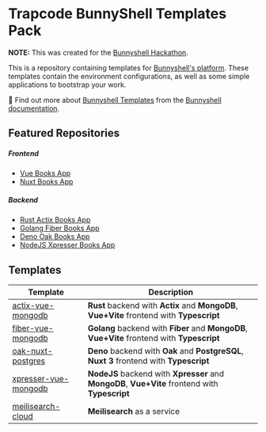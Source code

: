 # Trapcode BunnyShell Templates Pack

**NOTE:** This was created for the [Bunnyshell Hackathon](https://bunnyshell.devpost.com/).

This is a repository containing templates for [Bunnyshell's platform](https://www.bunnyshell.com/).
These templates contain the environment configurations, as well as some simple applications to bootstrap your work.

📖 Find out more about [Bunnyshell Templates](https://documentation.bunnyshell.com/docs/templates-what-are-templates)
from the [Bunnyshell documentation](https://documentation.bunnyshell.com/).

## Featured Repositories

##### Frontend

- [Vue Books App](https://github.com/trapcodeio/vue-books-app)
- [Nuxt Books App](https://github.com/trapcodeio/nuxt-books-app)

##### Backend

- [Rust Actix Books App](https://github.com/trapcodeio/rust-actix-books-app)
- [Golang Fiber Books App](https://github.com/trapcodeio/golang-fiber-books-app)
- [Deno Oak Books App](https://github.com/trapcodeio/deno-oak-books-app)
- [NodeJS Xpresser Books App](https://github.com/trapcodeio/xpresser-books-app)


## Templates

| Template                                                                      | Description                                                                                     |
|-------------------------------------------------------------------------------|-------------------------------------------------------------------------------------------------|
| [actix-vue-mongodb](./.bunnyshell/templates/actix-vue-mongo/README.md)        | **Rust** backend with **Actix** and **MongoDB**, **Vue+Vite** frontend with **Typescript**      |
| [fiber-vue-mongodb](./.bunnyshell/templates/fiber-vue-mongo/README.md)        | **Golang** backend with **Fiber** and **MongoDB**, **Vue+Vite** frontend with **Typescript**    |
| [oak-nuxt-postgres](./.bunnyshell/templates/oak-nuxt-postgres/README.md)      | **Deno** backend with **Oak** and **PostgreSQL**, **Nuxt 3** frontend with **Typescript**       |
| [xpresser-vue-mongodb](./.bunnyshell/templates/xpresser-nuxt-mongo/README.md) | **NodeJS** backend with **Xpresser** and **MongoDB**, **Vue+Vite** frontend with **Typescript** |
| [meilisearch-cloud](./.bunnyshell/templates/meilisearch-cloud/README.md)      | **Meilisearch** as a service                                                                    |